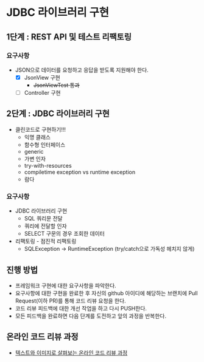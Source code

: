 # JDBC 라이브러리 구현
## 1단계 : REST API 및 테스트 리팩토링
### 요구사항 
- JSON으로 데이터를 요청하고 응답을 받도록 지원해야 한다.
  - [x] JsonView 구현
    - ~~JsonViewTest 통과~~
  - [ ] Controller 구현

## 2단계 : JDBC 라이브러리 구현
- 클린코드로 구현하기!!!
  - 익명 클래스
  - 함수형 인터페이스
  - generic
  - 가변 인자
  - try-with-resources
  - compiletime exception vs runtime exception
  - 람다
### 요구사항
- JDBC 라이브러리 구현
  - SQL 쿼리문 전달
  - 쿼리에 전달할 인자
  - SELECT 구문의 경우 조회한 데이터
- 리팩토링 - 점진적 리팩토링
  - SQLException -> RuntimeException (try/catch으로 가독성 헤치지 않게)

















## 진행 방법
* 프레임워크 구현에 대한 요구사항을 파악한다.
* 요구사항에 대한 구현을 완료한 후 자신의 github 아이디에 해당하는 브랜치에 Pull Request(이하 PR)를 통해 코드 리뷰 요청을 한다.
* 코드 리뷰 피드백에 대한 개선 작업을 하고 다시 PUSH한다.
* 모든 피드백을 완료하면 다음 단계를 도전하고 앞의 과정을 반복한다.

## 온라인 코드 리뷰 과정
* [텍스트와 이미지로 살펴보는 온라인 코드 리뷰 과정](https://github.com/next-step/nextstep-docs/tree/master/codereview)
